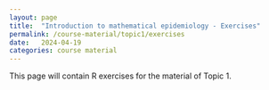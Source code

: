 ```yaml
---
layout: page
title:  "Introduction to mathematical epidemiology - Exercises"
permalink: /course-material/topic1/exercises
date:   2024-04-19
categories: course material
---
```


This page will contain R exercises for the material of Topic 1.

